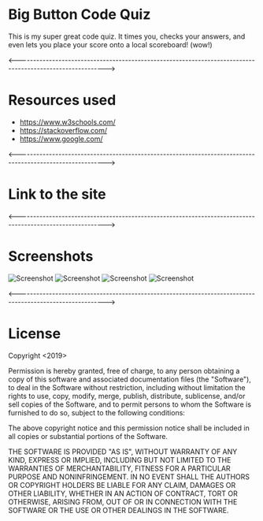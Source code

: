 # Big Button Code Quiz

This is my super great code quiz. It times you, checks your answers, and even lets you place your score onto a local scoreboard! (wow!)

<---------------------------------------------------------------------------------------------------------->

# Resources used

* https://www.w3schools.com/
* https://stackoverflow.com/
* https://www.google.com/

<---------------------------------------------------------------------------------------------------------->
# Link to the site

<---------------------------------------------------------------------------------------------------------->

# Screenshots
![Screenshot](https://github.com/Matthewlgrimes94/Code-quiz/blob/master/assets/screenshots/Screenshot%20(16).png)
![Screenshot](https://github.com/Matthewlgrimes94/Code-quiz/blob/master/assets/screenshots/Screenshot%20(17).png)
![Screenshot](https://github.com/Matthewlgrimes94/Code-quiz/blob/master/assets/screenshots/Screenshot%20(18).png)
![Screenshot](https://github.com/Matthewlgrimes94/Code-quiz/blob/master/assets/screenshots/Screenshot%20(19).png)

<---------------------------------------------------------------------------------------------------------->

# License

Copyright <2019> <Matthew Grimes>

Permission is hereby granted, free of charge, to any person obtaining a copy of this software and associated documentation files (the "Software"), to deal in the Software without restriction, including without limitation the rights to use, copy, modify, merge, publish, distribute, sublicense, and/or sell copies of the Software, and to permit persons to whom the Software is furnished to do so, subject to the following conditions:

The above copyright notice and this permission notice shall be included in all copies or substantial portions of the Software.

THE SOFTWARE IS PROVIDED "AS IS", WITHOUT WARRANTY OF ANY KIND, EXPRESS OR IMPLIED, INCLUDING BUT NOT LIMITED TO THE WARRANTIES OF MERCHANTABILITY, FITNESS FOR A PARTICULAR PURPOSE AND NONINFRINGEMENT. IN NO EVENT SHALL THE AUTHORS OR COPYRIGHT HOLDERS BE LIABLE FOR ANY CLAIM, DAMAGES OR OTHER LIABILITY, WHETHER IN AN ACTION OF CONTRACT, TORT OR OTHERWISE, ARISING FROM, OUT OF OR IN CONNECTION WITH THE SOFTWARE OR THE USE OR OTHER DEALINGS IN THE SOFTWARE.

